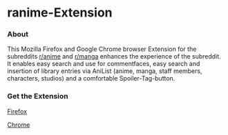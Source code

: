 # ranime-Extension

### About

This Mozilla Firefox and Google Chrome browser Extension for the subreddits [r/anime](https://www.reddit.com/r/anime) and [r/manga](https://www.reddit.com/r/manga) enhances the experience of the subreddit. It enables easy search and use for commentfaces, easy search and insertion of library entries via AniList (anime, manga, staff members, characters, studios) and a comfortable Spoiler-Tag-button.

### Get the Extension

[Firefox](https://addons.mozilla.org/en-US/firefox/addon/r-anime-enhanced/)

[Chrome]()
